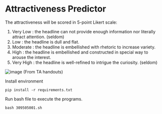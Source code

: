 # Attractiveness Predictor
The attractiveness will be scored in 5-point Likert scale:
  1. Very Low : the headline can not provide enough information nor literally attract attention. (seldom)
  2. Low : the headline is dull and flat.
  3. Moderate : the headline is embellished with rhetoric to increase variety.
  4. High : the headline is embellished and constructed in special way to arouse the interest.
  5. Very High : the headline is well-refined to intrigue the curiosity. (seldom)

  ![image](https://user-images.githubusercontent.com/42642215/132991848-52b01b14-700b-46f7-bcbb-0e7f53872ff3.png)
  (From TA handouts)

Install environment
```
pip install -r requirements.txt
```
Run bash file to execute the programs.
```
bash 309505001.sh
